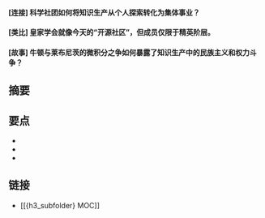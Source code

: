 #### [连接] 科学社团如何将知识生产从个人探索转化为集体事业？


#### [类比] 皇家学会就像今天的“开源社区”，但成员仅限于精英阶层。


#### [故事] 牛顿与莱布尼茨的微积分之争如何暴露了知识生产中的民族主义和权力斗争？


## 摘要


## 要点

- 
- 
- 

## 链接

- [[{h3_subfolder} MOC]]
